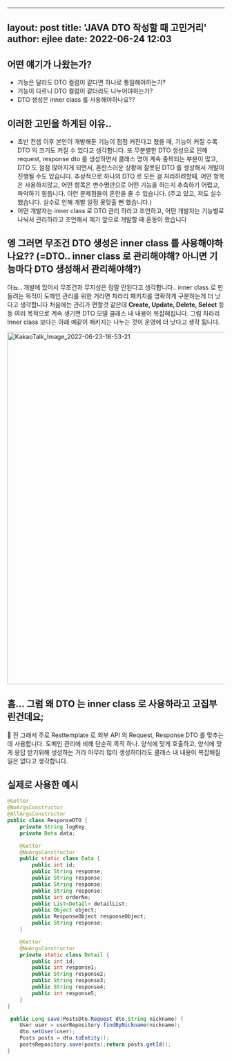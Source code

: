  ---
layout: post
title: 'JAVA DTO 작성할 때 고민거리'
author: ejlee
date: 2022-06-24 12:03
  ---

## 어떤 얘기가 나왔는가?
* 기능은 달라도 DTO 컬럼이 같다면 하나로 통일해야하는가?
* 기능이 다르니 DTO 컬럼이 같더라도 나누어야하는가?
* DTO 생성은 inner class 를 사용해야하나요??

## 이러한 고민을 하게된 이유..
* 초반 컨셉 이후 본인이 개발해둔 기능이 점점 커진다고 쳤을 때, 기능이 커질 수록 DTO 의 크기도 커질 수 있다고 생각합니다. 또 무분별한 DTO 생성으로 인해
request, response dto 를 생성하면서 클래스 명이 계속 중복되는 부분이 많고, DTO 도 점점 많아지게 되면서, 혼란스러운 상황에 잘못된 DTO 를 생성해서 개발이 진행될 수도 있습니다.
추상적으로 하나의 DTO 로 모든 걸 처리하려할때, 어떤 항목은 사용하지않고, 어떤 항목은 변수명만으로 어떤 기능을 하는지 추측하기 어렵고, 파악하기 힘듭니다. 
이런 문제점들이 혼란을 줄 수 있습니다.
(주고 있고, 저도 실수했습니다. 실수로 인해 개발 일정 못맞출 뻔 했습니다.)
* 어떤 개발자는 inner class 로 DTO 관리 하라고 조언하고, 어떤 개발자는 기능별로 나눠서 관리하라고 조언해서 제가 앞으로 개발할 때 혼동이 왔습니다



## 엥 그러면 무조건 DTO 생성은 inner class 를 사용해야하나요?? (=DTO.. inner class 로 관리해야해? 아니면 기능마다 DTO 생성해서 관리해야해?)
아뇨.. 개발에 있어서 무조건과 무지성은 정말 안된다고 생각합니다..
inner class 로 만들려는 목적이 도메인 관리를 위한 거라면 차라리 패키지를 명확하게 구분하는게 더 낫다고 생각합니다
처음에는 관리가 편할것 같은데 **Create, Update, Delete, Select** 등등 여러 목적으로 계속 생기면 DTO 모델 클래스 내 내용이 복잡해집니다.
그럼 차라리 Inner class 보다는 아래 예같이 패키지는 나누는 것이 운영에 더 낫다고 생각 됩니다.

<img width="814" alt="KakaoTalk_Image_2022-06-23-18-53-21" src="https://user-images.githubusercontent.com/107032371/175271885-dbdd934a-56cf-48ae-8429-c96b73ad7f50.png">


## 흠... 그럼 왜 DTO 는 inner class 로 사용하라고 고집부린건데요;
🤔 전 그래서 주로 Resttemplate 로 외부 API 의 Request, Response DTO 를 맞추는데 사용합니다.
도메인 관리에 비해 단순히 목적 하나. 양식에 맞게 호출하고, 양식에 맞게 응답 받기위해 생성하는 거라
아무리 많이 생성하더라도 클래스 내 내용이 복잡해질 일은 없다고 생각합니다.

## 실제로 사용한 예시

```java
@Getter
@NoArgsConstructor
@AllArgsConstructor
public class ResponseDTO {
    private String logKey;
    private Data data;

    @Getter
    @NoArgsConstructor
    public static class Data {
        public int id;
        public String response;
        public String response;
        public String response;
        public String response;
        public int orderNo;
        public List<Detail> detailList;
        public Object object;
        public ResponseObject responseObject;
        public String response;
    }

    @Getter
    @NoArgsConstructor
    private static class Detail {
        public int id;
        public int response1;
        public String response2;
        public String response3;
        public String response4;
        public int response5;
    }
}
```

```java
 public Long save(PostsDto.Request dto,String nickname) {
    User user = userRepository.findByNickname(nickname);
    dto.setUser(user);
    Posts posts = dto.toEntity();
    postsRepository.save(posts);return posts.getId();
}
```
